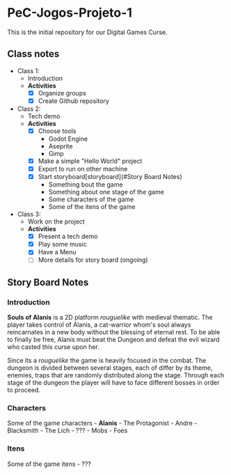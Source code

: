 # PeC-Jogos-Projeto-1  
This is the initial repository for our Digital Games Curse.

## Class notes

- Class 1:
	- Introduction
	- **Activities**
		- [X] Organize groups
		- [X] Create Github repository
- Class 2:
	- Tech demo
	- **Activities**
		- [X] Choose tools
			- Godot Engine
			- Aseprite
			- Gimp
		- [X] Make a simple "Hello World" project
		- [X] Export to run on other machine
		- [X] Start storyboard[storyboard](#Story Board Notes)
			- Something bout the game
			- Something about one stage of the game
			- Some characters of the game
			- Some of the itens of the game
- Class 3:
	- Work on the project
	- **Activities**
		- [X] Present a tech demo
		- [X] Play some music
		- [X] Have a Menu
		- [ ] More details for story board (ongoing)

## Story Board Notes
### Introduction
**Souls of Alanis** is a 2D platform _rouguelike_ with medieval thematic. The player takes control of Alanis, a cat-warrior whom's soul always reincarnates in a new body without the blessing of eternal rest. To be able to finally be free, Alanis must beat the Dungeon and defeat the evil wizard who casted this curse upon her.

Since its a _rouguelike_ the game is heavily focused in the combat. The dungeon is divided between several stages, each of differ by its theme, enemies, traps that are randomly distributed along the stage. Through each stage of the dungeon the player will have to face different bosses in order to proceed.
### Characters
Some of the game characters
	- **Alanis** - The Protagonist
	- Andre - Blacksmith
	- The Lich - ???
	- Mobs - Foes

### Itens
Some of the game itens
	- ???

